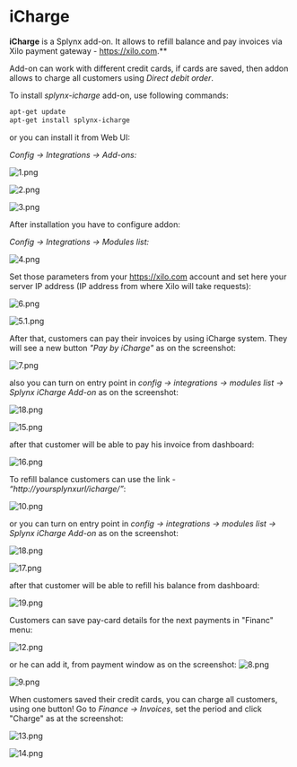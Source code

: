 iCharge
==================

**iCharge** is a Splynx add-on. It allows to refill balance and pay invoices via Xilo payment gateway - https://xilo.com.**

Add-on can work with different credit cards, if cards are saved, then addon allows to charge all customers using *Direct debit order*.


To install *splynx-icharge* add-on, use following commands:


```bash
apt-get update
apt-get install splynx-icharge
```
or you can install it from Web UI:

*Config → Integrations → Add-ons:*

![1.png](1.png)

![2.png](2.png)

![3.png](3.png)

After installation you have to configure addon:

*Config → Integrations → Modules list:*

![4.png](4.png)

Set those parameters from your https://xilo.com account and set here your server IP address (IP address from where Xilo will take requests):

![6.png](6.png)

![5.1.png](5.1.png)

After that, customers can pay their invoices by using iCharge system. They will see a new button *"Pay by iCharge"* as on the screenshot:

![7.png](7.png)

also you can turn on entry point in *config -> integrations -> modules list -> Splynx iCharge Add-on* as on the screenshot:

![18.png](18.png)

![15.png](15.png)

after that customer will be able to pay his invoice from dashboard:

![16.png](16.png)

To refill balance customers can use the link - *“http://yoursplynxurl/icharge/”*:

![10.png](10.png)

or you can turn on entry point in *config -> integrations -> modules list -> Splynx iCharge Add-on* as on the screenshot:

![18.png](18.png)

![17.png](17.png)

after that customer will be able to refill his balance from dashboard:

![19.png](19.png)

Customers can save pay-card details for the next payments in "Financ" menu:

![12.png](12.png)

or he can add it, from payment window as on the screenshot:
![8.png](8.png)

![9.png](9.png)

When customers saved their credit cards, you can charge all customers, using one button! Go to *Finance → Invoices*, set the period and click "Charge" as at the screenshot:

![13.png](13.png)

![14.png](14.png)
